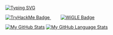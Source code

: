 [![Typing SVG](https://readme-typing-svg.demolab.com?font=Fira+Code&pause=1000&color=24F700&random=false&width=435&lines=Hey%2C+I'm+Sachu+(TRASHZ403))](https://git.io/typing-svg)

<a href="https://tryhackme.com/p/TRASHZ403" target="_blank">
  <img src="https://tryhackme-badges.s3.amazonaws.com/TRASHZ403.png" alt="TryHackMe Badge">
</a>
<a href="https://wigle.net" target="_blank" style="position: relative; left: 30px;">
  <img src="https://wigle.net/bi/hFKA0F+U0iUtGq03rXsZLQ.png" alt="WiGLE Badge">
</a>

[![My GitHub Stats](https://github-readme-stats.vercel.app/api/?username=trashz403&count_private=true&theme=tokyonight&showicons=true)]()
[![My GitHub Language Stats](https://github-readme-stats.vercel.app/api/top-langs/?username=trashz403&langs_count=5&theme=tokyonight)]()

